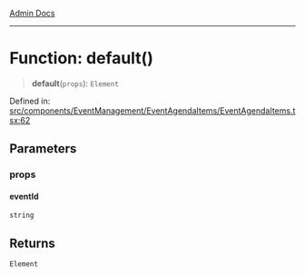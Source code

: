 [Admin Docs](/)

***

# Function: default()

> **default**(`props`): `Element`

Defined in: [src/components/EventManagement/EventAgendaItems/EventAgendaItems.tsx:62](https://github.com/PalisadoesFoundation/talawa-admin/blob/main/src/components/EventManagement/EventAgendaItems/EventAgendaItems.tsx#L62)

## Parameters

### props

#### eventId

`string`

## Returns

`Element`
